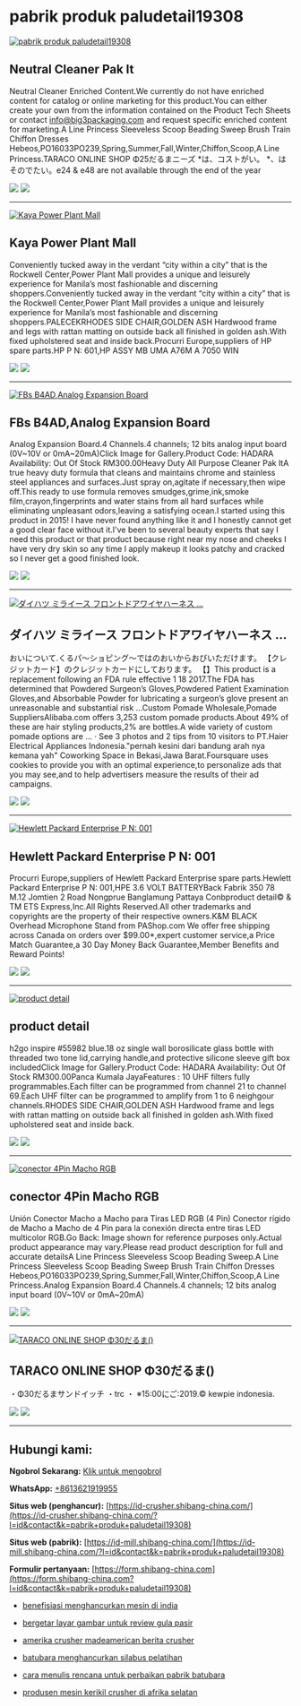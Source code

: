 # pabrik produk paludetail19308

<a href="https://swt.shibang-china.com/?l=id&img&k=pabrik+produk+paludetail19308" target="_blank">![pabrik produk paludetail19308](http://static.shibang-china.com/all-800x300/368.jpg)</a>

## Neutral Cleaner Pak It
Neutral Cleaner Enriched Content.We currently do not have enriched content for catalog or online marketing for this product.You can either create your own from the information contained on the Product Tech Sheets or contact info@big3packaging.com and request specific enriched content for marketing.A Line Princess Sleeveless Scoop Beading Sweep Brush Train Chiffon Dresses Hebeos,PO16033PO239,Spring,Summer,Fall,Winter,Chiffon,Scoop,A Line Princess.TARACO ONLINE SHOP Φ25だるまニーズ *は、コストがい。 *、はそのでたい。e24 &amp; e48 are not available through the end of the year


<a href="https://whatsapp.shibangsoft.com/WhatsApp.php" target="_blank" title="WhatsApp">![](http://static.shibang-china.com/icon/whatsapp.png)</a> <a href="https://swt.shibang-china.com/?l=id&icon&k=pabrik+produk+paludetail19308" target="_blank">![](http://static.shibang-china.com/icon/chat-id.png)</a>

---

<a href="https://swt.shibang-china.com/?l=id&img&k=pabrik+produk+paludetail19308" target="_blank">![Kaya Power Plant Mall](http://static.shibang-china.com/all-800x300/487.jpg)</a>

## Kaya Power Plant Mall
Conveniently tucked away in the verdant “city within a city” that is the Rockwell Center,Power Plant Mall provides a unique and leisurely experience for Manila’s most fashionable and discerning shoppers.Conveniently tucked away in the verdant “city within a city” that is the Rockwell Center,Power Plant Mall provides a unique and leisurely experience for Manila’s most fashionable and discerning shoppers.PALECEKRHODES SIDE CHAIR,GOLDEN ASH Hardwood frame and legs with rattan matting on outside back all finished in golden ash.With fixed upholstered seat and inside back.Procurri Europe,suppliers of HP spare parts.HP P N: 601,HP ASSY MB UMA A76M A 7050 WIN


<a href="https://whatsapp.shibangsoft.com/WhatsApp.php" target="_blank" title="WhatsApp">![](http://static.shibang-china.com/icon/whatsapp.png)</a> <a href="https://swt.shibang-china.com/?l=id&icon&k=pabrik+produk+paludetail19308" target="_blank">![](http://static.shibang-china.com/icon/chat-id.png)</a>

---

<a href="https://swt.shibang-china.com/?l=id&img&k=pabrik+produk+paludetail19308" target="_blank">![FBs B4AD,Analog Expansion Board](http://static.shibang-china.com/all-800x300/1100.jpg)</a>

## FBs B4AD,Analog Expansion Board
Analog Expansion Board.4 Channels.4 channels; 12 bits analog input board (0V~10V or 0mA~20mA)Click Image for Gallery.Product Code: HADARA Availability: Out Of Stock RM300.00Heavy Duty All Purpose Cleaner Pak ItA true heavy duty formula that cleans and maintains chrome and stainless steel appliances and surfaces.Just spray on,agitate if necessary,then wipe off.This ready to use formula removes smudges,grime,ink,smoke film,crayon,fingerprints and water stains from all hard surfaces while eliminating unpleasant odors,leaving a satisfying ocean.I started using this product in 2015! I have never found anything like it and I honestly cannot get a good clear face without it.I've been to several beauty experts that say I need this product or that product because right near my nose and cheeks I have very dry skin so any time I apply makeup it looks patchy and cracked so I never get a good finished look.


<a href="https://whatsapp.shibangsoft.com/WhatsApp.php" target="_blank" title="WhatsApp">![](http://static.shibang-china.com/icon/whatsapp.png)</a> <a href="https://swt.shibang-china.com/?l=id&icon&k=pabrik+produk+paludetail19308" target="_blank">![](http://static.shibang-china.com/icon/chat-id.png)</a>

---

<a href="https://swt.shibang-china.com/?l=id&img&k=pabrik+produk+paludetail19308" target="_blank">![ダイハツ ミライース フロントドアワイヤハーネス …](http://static.shibang-china.com/all-800x300/742.jpg)</a>

## ダイハツ ミライース フロントドアワイヤハーネス …
おいについて.くるパ～ショピング～ではのおいからおびいただけます。 【クレジットカード】のクレジットカードにしております。 【】This product is a replacement following an FDA rule effective 1 18 2017.The FDA has determined that Powdered Surgeon’s Gloves,Powdered Patient Examination Gloves,and Absorbable Powder for lubricating a surgeon’s glove present an unreasonable and substantial risk …Custom Pomade Wholesale,Pomade SuppliersAlibaba.com offers 3,253 custom pomade products.About 49% of these are hair styling products,2% are bottles.A wide variety of custom pomade options are …&nbsp;&#0183;&#32;See 3 photos and 2 tips from 10 visitors to PT.Haier Electrical Appliances Indonesia.&quot;pernah kesini dari bandung arah nya kemana yah&quot; Coworking Space in Bekasi,Jawa Barat.Foursquare uses cookies to provide you with an optimal experience,to personalize ads that you may see,and to help advertisers measure the results of their ad campaigns.


<a href="https://whatsapp.shibangsoft.com/WhatsApp.php" target="_blank" title="WhatsApp">![](http://static.shibang-china.com/icon/whatsapp.png)</a> <a href="https://swt.shibang-china.com/?l=id&icon&k=pabrik+produk+paludetail19308" target="_blank">![](http://static.shibang-china.com/icon/chat-id.png)</a>

---

<a href="https://swt.shibang-china.com/?l=id&img&k=pabrik+produk+paludetail19308" target="_blank">![Hewlett Packard Enterprise P N: 001](http://static.shibang-china.com/all-800x300/741.jpg)</a>

## Hewlett Packard Enterprise P N: 001
Procurri Europe,suppliers of Hewlett Packard Enterprise spare parts.Hewlett Packard Enterprise P N: 001,HPE 3.6 VOLT BATTERYBack Fabrik 350 78 M.12 Jomtien 2 Road Nongprue Banglamung Pattaya Conbproduct detail&#169; &amp; TM ETS Express,Inc.All Rights Reserved.All other trademarks and copyrights are the property of their respective owners.K&amp;M BLACK Overhead Microphone Stand from PAShop.com We offer free shipping across Canada on orders over $99.00*,expert customer service,a Price Match Guarantee,a 30 Day Money Back Guarantee,Member Benefits and Reward Points!


<a href="https://whatsapp.shibangsoft.com/WhatsApp.php" target="_blank" title="WhatsApp">![](http://static.shibang-china.com/icon/whatsapp.png)</a> <a href="https://swt.shibang-china.com/?l=id&icon&k=pabrik+produk+paludetail19308" target="_blank">![](http://static.shibang-china.com/icon/chat-id.png)</a>

---

<a href="https://swt.shibang-china.com/?l=id&img&k=pabrik+produk+paludetail19308" target="_blank">![product detail](http://static.shibang-china.com/all-800x300/1360.jpg)</a>

## product detail
h2go inspire #55982 blue.18 oz single wall borosilicate glass bottle with threaded two tone lid,carrying handle,and protective silicone sleeve gift box includedClick Image for Gallery.Product Code: HADARA Availability: Out Of Stock RM300.00Panca Kumala JayaFeatures : 10 UHF filters fully programmables.Each filter can be programmed from channel 21 to channel 69.Each UHF filter can be programmed to amplify from 1 to 6 neighgour channels.RHODES SIDE CHAIR,GOLDEN ASH Hardwood frame and legs with rattan matting on outside back all finished in golden ash.With fixed upholstered seat and inside back.


<a href="https://whatsapp.shibangsoft.com/WhatsApp.php" target="_blank" title="WhatsApp">![](http://static.shibang-china.com/icon/whatsapp.png)</a> <a href="https://swt.shibang-china.com/?l=id&icon&k=pabrik+produk+paludetail19308" target="_blank">![](http://static.shibang-china.com/icon/chat-id.png)</a>

---

<a href="https://swt.shibang-china.com/?l=id&img&k=pabrik+produk+paludetail19308" target="_blank">![conector 4Pin Macho RGB](http://static.shibang-china.com/all-800x300/13.jpg)</a>

## conector 4Pin Macho RGB
Uni&#243;n Conector Macho a Macho para Tiras LED RGB (4 Pin) Conector r&#237;gido de Macho a Macho de 4 Pin para la conexi&#243;n directa entre tiras LED multicolor RGB.Go Back: Image shown for reference purposes only.Actual product appearance may vary.Please read product description for full and accurate detailsA Line Princess Sleeveless Scoop Beading Sweep.A Line Princess Sleeveless Scoop Beading Sweep Brush Train Chiffon Dresses Hebeos,PO16033PO239,Spring,Summer,Fall,Winter,Chiffon,Scoop,A Line Princess.Analog Expansion Board.4 Channels.4 channels; 12 bits analog input board (0V~10V or 0mA~20mA)


<a href="https://whatsapp.shibangsoft.com/WhatsApp.php" target="_blank" title="WhatsApp">![](http://static.shibang-china.com/icon/whatsapp.png)</a> <a href="https://swt.shibang-china.com/?l=id&icon&k=pabrik+produk+paludetail19308" target="_blank">![](http://static.shibang-china.com/icon/chat-id.png)</a>

---

<a href="https://swt.shibang-china.com/?l=id&img&k=pabrik+produk+paludetail19308" target="_blank">![TARACO ONLINE SHOP Φ30だるま()](http://static.shibang-china.com/all-800x300/1165.jpg)</a>

## TARACO ONLINE SHOP Φ30だるま()
・Φ30だるまサンドイッチ ・trc ・ ※15:00にご:2019.&#169; kewpie indonesia.

<a href="https://whatsapp.shibangsoft.com/WhatsApp.php" target="_blank" title="WhatsApp">![](http://static.shibang-china.com/icon/whatsapp.png)</a> <a href="https://swt.shibang-china.com/?l=id&icon&k=pabrik+produk+paludetail19308" target="_blank">![](http://static.shibang-china.com/icon/chat-id.png)</a>

---
## Hubungi kami:

**Ngobrol Sekarang:** [Klik untuk mengobrol](https://swt.shibang-china.com?l=id&contact&k=pabrik+produk+paludetail19308)

**WhatsApp:**  [+8613621919955](https://whatsapp.shibangsoft.com/WhatsApp.php)

**Situs web (penghancur):** [https://id-crusher.shibang-china.com/](https://id-crusher.shibang-china.com/?l=id&contact&k=pabrik+produk+paludetail19308)

**Situs web (pabrik):** [https://id-mill.shibang-china.com/](https://id-mill.shibang-china.com/?l=id&contact&k=pabrik+produk+paludetail19308)

**Formulir pertanyaan:** [https://form.shibang-china.com](https://form.shibang-china.com?l=id&contact&k=pabrik+produk+paludetail19308)

* [benefisiasi menghancurkan mesin di india](../46/benefisiasi%20menghancurkan%20mesin%20di%20india.md)

* [bergetar layar gambar untuk review gula pasir](../46/bergetar%20layar%20gambar%20untuk%20review%20gula%20pasir.md)

* [amerika crusher madeamerican berita crusher](../48/amerika%20crusher%20madeamerican%20berita%20crusher.md)

* [batubara menghancurkan silabus pelatihan](../44/batubara%20menghancurkan%20silabus%20pelatihan.md)

* [cara menulis rencana untuk perbaikan pabrik batubara](../48/cara%20menulis%20rencana%20untuk%20perbaikan%20pabrik%20batubara.md)

* [produsen mesin kerikil crusher di afrika selatan](../48/produsen%20mesin%20kerikil%20crusher%20di%20afrika%20selatan.md)